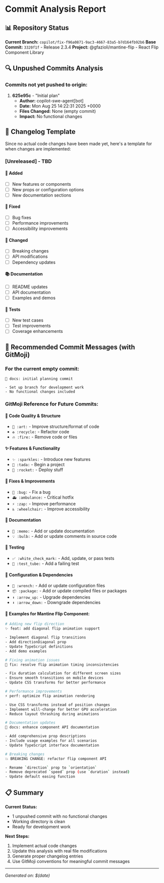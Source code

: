 # Commit Analysis Report

## 📊 Repository Status

**Current Branch:** `copilot/fix-f96a0871-9ac3-4667-83a5-b7d164fb92b6`
**Base Commit:** `3320f1f` - Release 2.3.4
**Project:** @gfazioli/mantine-flip - React Flip Component Library

## 🔍 Unpushed Commits Analysis

### Commits not yet pushed to origin:

1. **625e95c** - "Initial plan"
   - **Author:** copilot-swe-agent[bot]
   - **Date:** Mon Aug 25 14:22:31 2025 +0000
   - **Files Changed:** None (empty commit)
   - **Impact:** No functional changes

## 📝 Changelog Template

Since no actual code changes have been made yet, here's a template for when changes are implemented:

### [Unreleased] - TBD

#### 🎉 Added
- [ ] New features or components
- [ ] New props or configuration options
- [ ] New documentation sections

#### 🐛 Fixed
- [ ] Bug fixes
- [ ] Performance improvements
- [ ] Accessibility improvements

#### 🔧 Changed
- [ ] Breaking changes
- [ ] API modifications
- [ ] Dependency updates

#### 📚 Documentation
- [ ] README updates
- [ ] API documentation
- [ ] Examples and demos

#### 🧪 Tests
- [ ] New test cases
- [ ] Test improvements
- [ ] Coverage enhancements

## 🎯 Recommended Commit Messages (with GitMoji)

### For the current empty commit:
```
📝 docs: initial planning commit

- Set up branch for development work
- No functional changes included
```

### GitMoji Reference for Future Commits:

#### 🎨 Code Quality & Structure
- `🎨 :art:` - Improve structure/format of code
- `♻️ :recycle:` - Refactor code
- `🔥 :fire:` - Remove code or files

#### ✨ Features & Functionality  
- `✨ :sparkles:` - Introduce new features
- `🎉 :tada:` - Begin a project
- `🚀 :rocket:` - Deploy stuff

#### 🐛 Fixes & Improvements
- `🐛 :bug:` - Fix a bug
- `🚑 :ambulance:` - Critical hotfix
- `⚡️ :zap:` - Improve performance
- `♿️ :wheelchair:` - Improve accessibility

#### 📝 Documentation
- `📝 :memo:` - Add or update documentation
- `💡 :bulb:` - Add or update comments in source code

#### 🧪 Testing
- `✅ :white_check_mark:` - Add, update, or pass tests
- `🧪 :test_tube:` - Add a failing test

#### 🔧 Configuration & Dependencies
- `🔧 :wrench:` - Add or update configuration files
- `📦 :package:` - Add or update compiled files or packages
- `⬆️ :arrow_up:` - Upgrade dependencies
- `⬇️ :arrow_down:` - Downgrade dependencies

#### 🎯 Examples for Mantine Flip Component:

```bash
# Adding new flip direction
✨ feat: add diagonal flip animation support

- Implement diagonal flip transitions
- Add directionDiagonal prop
- Update TypeScript definitions
- Add demo examples

# Fixing animation issues  
🐛 fix: resolve flip animation timing inconsistencies

- Fix duration calculation for different screen sizes
- Ensure smooth transitions on mobile devices
- Update CSS transforms for better performance

# Performance improvements
⚡️ perf: optimize flip animation rendering

- Use CSS transforms instead of position changes
- Implement will-change for better GPU acceleration
- Reduce layout thrashing during animations

# Documentation updates
📝 docs: enhance component API documentation

- Add comprehensive prop descriptions
- Include usage examples for all scenarios
- Update TypeScript interface documentation

# Breaking changes
💥 BREAKING CHANGE: refactor flip component API

- Rename `direction` prop to `orientation`
- Remove deprecated `speed` prop (use `duration` instead)
- Update default easing function
```

## 📋 Summary

**Current Status:**
- 1 unpushed commit with no functional changes
- Working directory is clean
- Ready for development work

**Next Steps:**
1. Implement actual code changes
2. Update this analysis with real file modifications
3. Generate proper changelog entries
4. Use GitMoji conventions for meaningful commit messages

---
*Generated on: $(date)*
